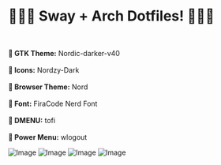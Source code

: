# 🧙🏽‍♂️ Sway + Arch Dotfiles! 🧙🏽‍♂️
<br>

**󰔎 GTK Theme:** Nordic-darker-v40 <br>  
**󰔎 Icons:** Nordzy-Dark <br>  
**󰔎 Browser Theme:** Nord <br>  
** Font:** FiraCode Nerd Font <br>  
**󰮫 DMENU:** tofi <br>  
**󰤄 Power Menu:** wlogout <br>  

![Image](https://github.com/user-attachments/assets/bf9aeb22-55eb-4d2d-8567-a4f91bd030bb)
![Image](https://github.com/user-attachments/assets/22467590-6be7-4d29-8a7d-3d0b00492145)
![Image](https://github.com/user-attachments/assets/79fad720-42bd-4e4a-a3be-a3b2da879af9)
![Image](https://github.com/user-attachments/assets/956bfb22-d4d7-4c5d-a849-16feeb8fb2dd)
